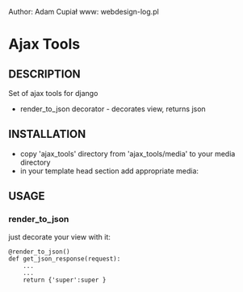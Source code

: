 Author: Adam Cupiał
www: webdesign-log.pl

# Ajax Tools

## DESCRIPTION
 Set of ajax tools for django
  * render_to_json decorator - decorates view, returns json

## INSTALLATION

 * copy 'ajax_tools' directory from 'ajax_tools/media' to your media directory
 * in your template head section add appropriate media:

## USAGE

###  render_to_json

just decorate your view with it:

    @render_to_json()
    def get_json_response(request):
        ...
        ...
        return {'super':super }
